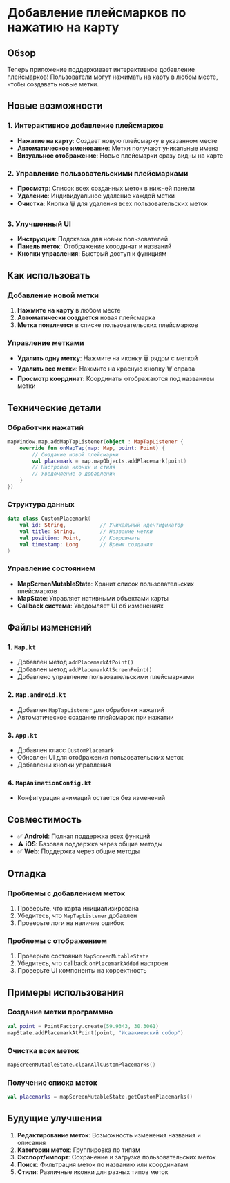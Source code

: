 # Добавление плейсмарков по нажатию на карту

## Обзор

Теперь приложение поддерживает интерактивное добавление плейсмарков! Пользователи могут нажимать на карту в любом месте, чтобы создавать новые метки.

## Новые возможности

### 1. **Интерактивное добавление плейсмарков**
- **Нажатие на карту**: Создает новую плейсмарку в указанном месте
- **Автоматическое именование**: Метки получают уникальные имена
- **Визуальное отображение**: Новые плейсмарки сразу видны на карте

### 2. **Управление пользовательскими плейсмарками**
- **Просмотр**: Список всех созданных меток в нижней панели
- **Удаление**: Индивидуальное удаление каждой метки
- **Очистка**: Кнопка 🗑️ для удаления всех пользовательских меток

### 3. **Улучшенный UI**
- **Инструкция**: Подсказка для новых пользователей
- **Панель меток**: Отображение координат и названий
- **Кнопки управления**: Быстрый доступ к функциям

## Как использовать

### Добавление новой метки
1. **Нажмите на карту** в любом месте
2. **Автоматически создается** новая плейсмарка
3. **Метка появляется** в списке пользовательских плейсмарков

### Управление метками
- **Удалить одну метку**: Нажмите на иконку 🗑️ рядом с меткой
- **Удалить все метки**: Нажмите на красную кнопку 🗑️ справа
- **Просмотр координат**: Координаты отображаются под названием метки

## Технические детали

### Обработчик нажатий
```kotlin
mapWindow.map.addMapTapListener(object : MapTapListener {
    override fun onMapTap(map: Map, point: Point) {
        // Создание новой плейсмарки
        val placemark = map.mapObjects.addPlacemark(point)
        // Настройка иконки и стиля
        // Уведомление о добавлении
    }
})
```

### Структура данных
```kotlin
data class CustomPlacemark(
    val id: String,           // Уникальный идентификатор
    val title: String,        // Название метки
    val position: Point,      // Координаты
    val timestamp: Long       // Время создания
)
```

### Управление состоянием
- **MapScreenMutableState**: Хранит список пользовательских плейсмарков
- **MapState**: Управляет нативными объектами карты
- **Callback система**: Уведомляет UI об изменениях

## Файлы изменений

### 1. `Map.kt`
- Добавлен метод `addPlacemarkAtPoint()`
- Добавлен метод `addPlacemarkAtScreenPoint()`
- Добавлено управление пользовательскими плейсмарками

### 2. `Map.android.kt`
- Добавлен `MapTapListener` для обработки нажатий
- Автоматическое создание плейсмарок при нажатии

### 3. `App.kt`
- Добавлен класс `CustomPlacemark`
- Обновлен UI для отображения пользовательских меток
- Добавлены кнопки управления

### 4. `MapAnimationConfig.kt`
- Конфигурация анимаций остается без изменений

## Совместимость

- ✅ **Android**: Полная поддержка всех функций
- ⚠️ **iOS**: Базовая поддержка через общие методы
- ✅ **Web**: Поддержка через общие методы

## Отладка

### Проблемы с добавлением меток
1. Проверьте, что карта инициализирована
2. Убедитесь, что `MapTapListener` добавлен
3. Проверьте логи на наличие ошибок

### Проблемы с отображением
1. Проверьте состояние `MapScreenMutableState`
2. Убедитесь, что callback `onPlacemarkAdded` настроен
3. Проверьте UI компоненты на корректность

## Примеры использования

### Создание метки программно
```kotlin
val point = PointFactory.create(59.9343, 30.3061)
mapState.addPlacemarkAtPoint(point, "Исаакиевский собор")
```

### Очистка всех меток
```kotlin
mapScreenMutableState.clearAllCustomPlacemarks()
```

### Получение списка меток
```kotlin
val placemarks = mapScreenMutableState.getCustomPlacemarks()
```

## Будущие улучшения

1. **Редактирование меток**: Возможность изменения названия и описания
2. **Категории меток**: Группировка по типам
3. **Экспорт/импорт**: Сохранение и загрузка пользовательских меток
4. **Поиск**: Фильтрация меток по названию или координатам
5. **Стили**: Различные иконки для разных типов меток
